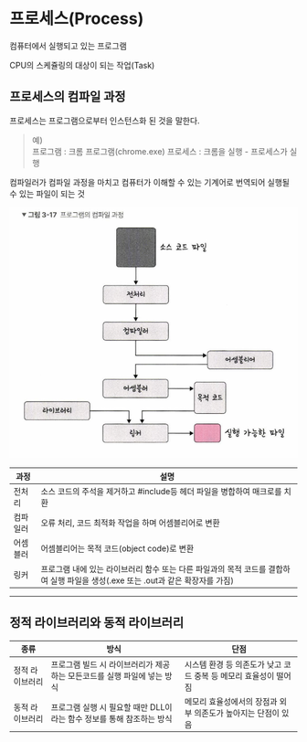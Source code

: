 # 프로세스(Process)

컴퓨터에서 실행되고 있는 프로그램<br/>

CPU의 스케쥴링의 대상이 되는 작업(Task)

## 프로세스의 컴파일 과정

프로세스는 프로그램으로부터 인스턴스화 된 것을 말한다.

> 예) <br/>
> 프로그램 : 크롬 프로그램(chrome.exe)
> 프로세스 : 크롬을 실행 - 프로세스가 실행

컴파일러가 컴파일 과정을 마치고 컴퓨터가 이해할 수 있는 기계어로 번역되어 실행될 수 있는 파일이 되는 것

![](./src/process_compile.png)


|과정|설명|
|---|---|
|전처리|소스 코드의 주석을 제거하고 #include등 헤더 파일을 병합하여 매크로를 치환|
|컴파일러|오류 처리, 코드 최적화 작업을 하며 어셈블리어로 변환|
|어셈블러|어셈블리어는 목적 코드(object code)로 변환|
|링커|프로그램 내에 있는 라이브러리 함수 또는 다른 파일과의 목적 코드를 결합하여 실행 파일을 생성(.exe 또는 .out과 같은 확장자를 가짐)|

---
## 정적 라이브러리와 동적 라이브러리

|종류|방식|단점|
|---|---|---|
|정적 라이브러리|프로그램 빌드 시 라이브러리가 제공하는 모든코드를 실행 파일에 넣는 방식|시스템 환경 등 의존도가 낮고 코드 중복 등 메모리 효율성이 떨어짐|
|동적 라이브러리|프로그램 실행 시 필요할 때만 DLL이라는 함수 정보를 통해 참조하는 방식|메모리 효율성에서의 장점과 외부 의존도가 높아지는 단점이 있음|
